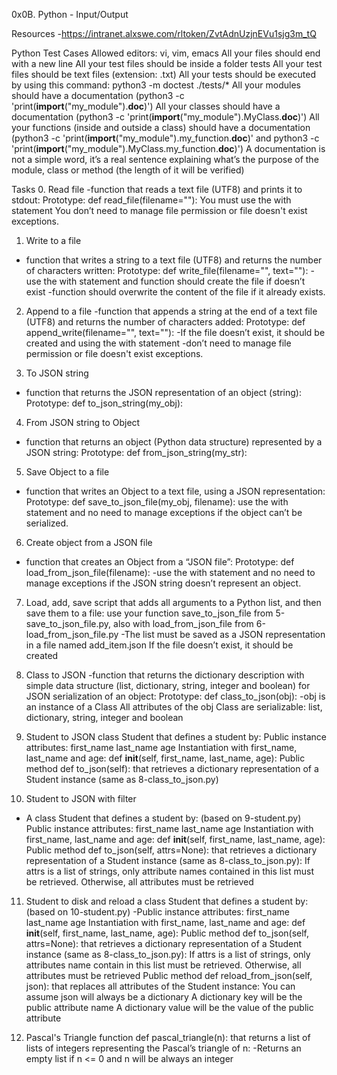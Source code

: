 0x0B. Python - Input/Output

Resources
-https://intranet.alxswe.com/rltoken/ZvtAdnUzjnEVu1sjg3m_tQ

Python Test Cases
Allowed editors: vi, vim, emacs
All your files should end with a new line
All your test files should be inside a folder tests
All your test files should be text files (extension: .txt)
All your tests should be executed by using this command: python3 -m doctest ./tests/*
All your modules should have a documentation (python3 -c 'print(__import__("my_module").__doc__)')
All your classes should have a documentation (python3 -c 'print(__import__("my_module").MyClass.__doc__)')
All your functions (inside and outside a class) should have a documentation (python3 -c 'print(__import__("my_module").my_function.__doc__)' and python3 -c 'print(__import__("my_module").MyClass.my_function.__doc__)')
A documentation is not a simple word, it’s a real sentence explaining what’s the purpose of the module, class or method (the length of it will be verified)

Tasks
0. Read file
-function that reads a text file (UTF8) and prints it to stdout:
Prototype: def read_file(filename=""):
You must use the with statement
You don’t need to manage file permission or file doesn't exist exceptions.

1. Write to a file
- function that writes a string to a text file (UTF8) and returns the number of characters written:
Prototype: def write_file(filename="", text=""):
-use the with statement and function should create the file if doesn’t exist
-function should overwrite the content of the file if it already exists.

2. Append to a file
-function that appends a string at the end of a text file (UTF8) and returns the number of characters added:
Prototype: def append_write(filename="", text=""):
-If the file doesn’t exist, it should be created and using the with statement
-don’t need to manage file permission or file doesn't exist exceptions.

3. To JSON string
- function that returns the JSON representation of an object (string):
Prototype: def to_json_string(my_obj):

4. From JSON string to Object
- function that returns an object (Python data structure) represented by a JSON string:
Prototype: def from_json_string(my_str):

5. Save Object to a file
- function that writes an Object to a text file, using a JSON representation:
Prototype: def save_to_json_file(my_obj, filename):
 use the with statement and no need to manage exceptions if the object can’t be serialized.

6. Create object from a JSON file
- function that creates an Object from a “JSON file”:
Prototype: def load_from_json_file(filename):
-use the with statement and no need to manage exceptions if the JSON string doesn’t represent an object.

7. Load, add, save
script that adds all arguments to a Python list, and then save them to a file:
use your function save_to_json_file from 5-save_to_json_file.py, also with load_from_json_file from 6-load_from_json_file.py
-The list must be saved as a JSON representation in a file named add_item.json
If the file doesn’t exist, it should be created

8. Class to JSON
-function that returns the dictionary description with simple data structure (list, dictionary, string, integer and boolean) for JSON serialization of an object:
Prototype: def class_to_json(obj):
-obj is an instance of a Class
All attributes of the obj Class are serializable: list, dictionary, string, integer and boolean

9. Student to JSON
class Student that defines a student by:
Public instance attributes:
first_name
last_name
age
Instantiation with first_name, last_name and age: def __init__(self, first_name, last_name, age):
Public method def to_json(self): that retrieves a dictionary representation of a Student instance (same as 8-class_to_json.py)

10. Student to JSON with filter
- A  class Student that defines a student by: (based on 9-student.py)
Public instance attributes:
first_name
last_name
age
Instantiation with first_name, last_name and age: def __init__(self, first_name, last_name, age):
Public method def to_json(self, attrs=None): that retrieves a dictionary representation of a Student instance (same as 8-class_to_json.py):
If attrs is a list of strings, only attribute names contained in this list must be retrieved.
Otherwise, all attributes must be retrieved

11. Student to disk and reload
 a class Student that defines a student by: (based on 10-student.py)
-Public instance attributes:
first_name
last_name
age
Instantiation with first_name, last_name and age: def __init__(self, first_name, last_name, age):
Public method def to_json(self, attrs=None): that retrieves a dictionary representation of a Student instance (same as 8-class_to_json.py):
If attrs is a list of strings, only attributes name contain in this list must be retrieved.
Otherwise, all attributes must be retrieved
Public method def reload_from_json(self, json): that replaces all attributes of the Student instance:
You can assume json will always be a dictionary
A dictionary key will be the public attribute name
A dictionary value will be the value of the public attribute

12. Pascal's Triangle
 function def pascal_triangle(n): that returns a list of lists of integers representing the Pascal’s triangle of n:
-Returns an empty list if n <= 0 and n will be always an integer
